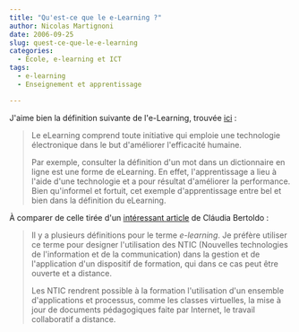 ```yaml
---
title: "Qu'est-ce que le e-Learning ?"
author: Nicolas Martignoni
date: 2006-09-25
slug: quest-ce-que-le-e-learning
categories:
  - École, e-learning et ICT
tags:
  - e-learning
  - Enseignement et apprentissage

---
```

J'aime bien la définition suivante de l'e-Learning, trouvée [ici](http://www.agentsolo.com/ca/fr/membre/documedia/capsules/90487.jsp) :

> <span class="detailform">Le eLearning comprend toute initiative qui emploie une technologie électronique dans le but d'améliorer l'efficacité humaine.</span>
>
> Par exemple, consulter la définition d'un mot dans un dictionnaire en ligne est une forme de eLearning. En effet, l'apprentissage a lieu à l'aide d'une technologie et a pour résultat d'améliorer la performance. Bien qu'informel et fortuit, cet exemple d'apprentissage entre bel et bien dans la définition du eLearning.

À comparer de celle tirée d'un [intéressant article](http://claubertoldo.free.fr/travaux/index.htm) de Cláudia Bertoldo :

> Il y a plusieurs définitions pour le terme _e-learning_. Je préfère utiliser ce terme pour designer l'utilisation des NTIC (Nouvelles technologies de l'information et de la communication) dans la gestion et de l'application d'un dispositif de formation, qui dans ce cas peut être ouverte et a distance.
>
> Les NTIC rendrent possible à la formation l'utilisation d'un ensemble d'applications et processus, comme les classes virtuelles, la mise à jour de documents pédagogiques faite par Internet, le travail collaboratif a distance.

<!--more-->
